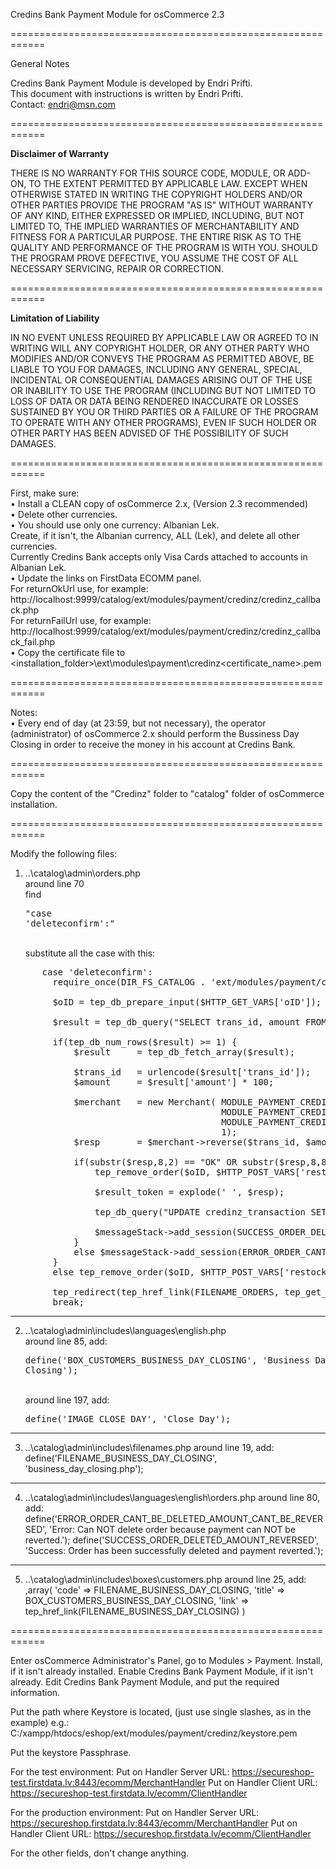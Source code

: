 Credins Bank Payment Module for osCommerce 2.3

============================================================

</strong>General Notes</strong>

Credins Bank Payment Module is developed by Endri Prifti.<br />
This document with instructions is written by Endri Prifti.<br />
Contact: endri@msn.com

============================================================

<strong>Disclaimer of Warranty</strong>

THERE IS NO WARRANTY FOR THIS SOURCE CODE, MODULE, OR ADD-ON, TO THE EXTENT PERMITTED BY
APPLICABLE LAW.  EXCEPT WHEN OTHERWISE STATED IN WRITING THE COPYRIGHT
HOLDERS AND/OR OTHER PARTIES PROVIDE THE PROGRAM "AS IS" WITHOUT WARRANTY
OF ANY KIND, EITHER EXPRESSED OR IMPLIED, INCLUDING, BUT NOT LIMITED TO,
THE IMPLIED WARRANTIES OF MERCHANTABILITY AND FITNESS FOR A PARTICULAR
PURPOSE.  THE ENTIRE RISK AS TO THE QUALITY AND PERFORMANCE OF THE PROGRAM
IS WITH YOU.  SHOULD THE PROGRAM PROVE DEFECTIVE, YOU ASSUME THE COST OF
ALL NECESSARY SERVICING, REPAIR OR CORRECTION.

============================================================

<strong>Limitation of Liability</strong>

IN NO EVENT UNLESS REQUIRED BY APPLICABLE LAW OR AGREED TO IN WRITING
WILL ANY COPYRIGHT HOLDER, OR ANY OTHER PARTY WHO MODIFIES AND/OR CONVEYS
THE PROGRAM AS PERMITTED ABOVE, BE LIABLE TO YOU FOR DAMAGES, INCLUDING ANY
GENERAL, SPECIAL, INCIDENTAL OR CONSEQUENTIAL DAMAGES ARISING OUT OF THE
USE OR INABILITY TO USE THE PROGRAM (INCLUDING BUT NOT LIMITED TO LOSS OF
DATA OR DATA BEING RENDERED INACCURATE OR LOSSES SUSTAINED BY YOU OR THIRD
PARTIES OR A FAILURE OF THE PROGRAM TO OPERATE WITH ANY OTHER PROGRAMS),
EVEN IF SUCH HOLDER OR OTHER PARTY HAS BEEN ADVISED OF THE POSSIBILITY OF
SUCH DAMAGES.

============================================================

First, make sure:<br>
• Install a CLEAN copy of osCommerce 2.x, (Version 2.3 recommended)<br>
• Delete other currencies.<br>
• You should use only one currency: Albanian Lek.<br>
Create, if it isn't, the Albanian currency, ALL (Lek), and delete all other currencies.<br>
Currently Credins Bank accepts only Visa Cards attached to accounts in Albanian Lek.<br>
• Update the links on FirstData ECOMM panel.<br>
For returnOkUrl use, for example: http://localhost:9999/catalog/ext/modules/payment/credinz/credinz_callback.php<br>
For returnFailUrl use, for example: http://localhost:9999/catalog/ext/modules/payment/credinz/credinz_callback_fail.php<br>
• Copy the certificate file to <installation_folder>\ext\modules\payment\credinz\<certificate_name>.pem

============================================================

Notes:<br>
• Every end of day (at 23:59, but not necessary), the operator (administrator) of osCommerce 2.x should perform the Bussiness Day Closing in order to receive the money in his account at Credins Bank.

============================================================

Copy the content of the "Credinz" folder to "catalog" folder of osCommerce installation.

============================================================

Modify the following files:
<br>
1. ..\catalog\admin\orders.php<br>
around line 70<br>
find <pre>"case 'deleteconfirm':"</pre><br>
substitute all the case with this:<br>
<pre>
      case 'deleteconfirm':
    	require_once(DIR_FS_CATALOG . 'ext/modules/payment/credinz/Merchant.php');

        $oID = tep_db_prepare_input($HTTP_GET_VARS['oID']);

		$result = tep_db_query("SELECT trans_id, amount FROM credinz_transaction WHERE credinz_order_id=" . $oID . " AND result='OK'");

		if(tep_db_num_rows($result) >= 1) {
			$result		= tep_db_fetch_array($result);

			$trans_id	= urlencode($result['trans_id']);
			$amount		= $result['amount'] * 100;

			$merchant	= new Merchant(	MODULE_PAYMENT_CREDINZ_URL_SERVER_HANDLER, 
										MODULE_PAYMENT_CREDINZ_KEYSTORE,
										MODULE_PAYMENT_CREDINZ_PASSPHRASE,
										1);
			$resp		= $merchant->reverse($trans_id, $amount);

			if(substr($resp,8,2) == "OK" OR substr($resp,8,8) == "REVERSED") {
				tep_remove_order($oID, $HTTP_POST_VARS['restock']);

				$result_token = explode(' ', $resp);

				tep_db_query("UPDATE credinz_transaction SET reversal_amount='" . ($amount/100) . "', response='" . addslashes($resp) . "', result_code='" . $result_token[2] . "', result='REVERSED' WHERE trans_id='" . urldecode($trans_id) . "'");
				
				$messageStack->add_session(SUCCESS_ORDER_DELETED_AMOUNT_REVERSED, 'success');
			}
			else $messageStack->add_session(ERROR_ORDER_CANT_BE_DELETED_AMOUNT_CANT_BE_REVERSED, 'error');
		}
		else tep_remove_order($oID, $HTTP_POST_VARS['restock']);

		tep_redirect(tep_href_link(FILENAME_ORDERS, tep_get_all_get_params(array('oID', 'action'))));
        break;
</pre>
-----------------------------------------------------------

2. ..\catalog\admin\includes\languages\english.php<br>
	around line 85, add: <pre>define('BOX_CUSTOMERS_BUSINESS_DAY_CLOSING', 'Business Day Closing');</pre><br>
	around line 197, add: <pre>define('IMAGE_CLOSE_DAY', 'Close Day');</pre>

-----------------------------------------------------------

3. ..\catalog\admin\includes\filenames.php
	around line 19, add: define('FILENAME_BUSINESS_DAY_CLOSING', 'business_day_closing.php');

-----------------------------------------------------------

4. ..\catalog\admin\includes\languages\english\orders.php
around line 80, add:
	define('ERROR_ORDER_CANT_BE_DELETED_AMOUNT_CANT_BE_REVERSED', 'Error: Can NOT delete order because payment can NOT be reverted.');
	define('SUCCESS_ORDER_DELETED_AMOUNT_REVERSED', 'Success: Order has been successfully deleted and payment reverted.');

-----------------------------------------------------------

5. ..\catalog\admin\includes\boxes\customers.php
around line 25, add:
      ,array(
        'code' => FILENAME_BUSINESS_DAY_CLOSING,
        'title' => BOX_CUSTOMERS_BUSINESS_DAY_CLOSING,
        'link' => tep_href_link(FILENAME_BUSINESS_DAY_CLOSING)
      )


============================================================


Enter osCommerce Administrator's Panel, go to Modules > Payment.
Install, if it isn't already installed.
Enable Credins Bank Payment Module, if it isn't already.
Edit Credins Bank Payment Module, and put the required information.

Put the path where Keystore is located, (just use single slashes, as in the example)
e.g.: C:/xampp/htdocs/eshop/ext/modules/payment/credinz/keystore.pem

Put the keystore Passphrase.

For the test environment:
Put on Handler Server URL: https://secureshop-test.firstdata.lv:8443/ecomm/MerchantHandler
Put on Handler Client URL: https://secureshop-test.firstdata.lv/ecomm/ClientHandler

For the production environment:
Put on Handler Server URL: https://secureshop.firstdata.lv:8443/ecomm/MerchantHandler
Put on Handler Client URL: https://secureshop.firstdata.lv/ecomm/ClientHandler

For the other fields, don't change anything.
